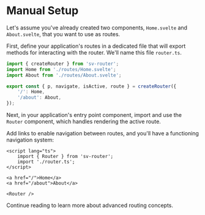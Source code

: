 # Manual Setup

Let's assume you've already created two components, `Home.svelte` and `About.svelte`, that you want to use as routes.

First, define your application's routes in a dedicated file that will export methods for interacting with the router. We'll name this file `router.ts`.

```ts [router.ts]
import { createRouter } from 'sv-router';
import Home from './routes/Home.svelte';
import About from './routes/About.svelte';

export const { p, navigate, isActive, route } = createRouter({
	'/': Home,
	'/about': About,
});
```

Next, in your application's entry point component, import and use the `Router` component, which handles rendering the active route.

Add links to enable navigation between routes, and you'll have a functioning navigation system:

```svelte [App.svelte]
<script lang="ts">
	import { Router } from 'sv-router';
	import './router.ts';
</script>

<a href="/">Home</a>
<a href="/about">About</a>

<Router />
```

Continue reading to learn more about advanced routing concepts.
